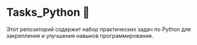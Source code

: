 # Tasks_Python 🐍
Этот репозиторий содержит набор практических задач по Python для закрепления и улучшения навыков программирования.
